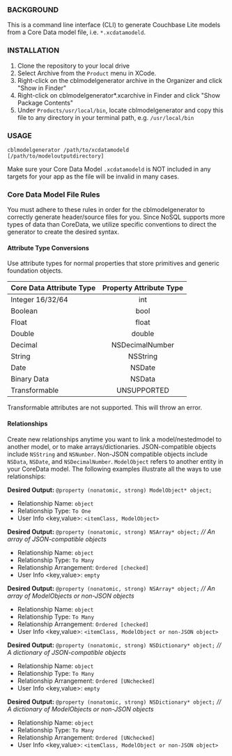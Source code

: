 ### BACKGROUND

This is a command line interface (CLI) to generate Couchbase Lite models from a Core Data model file, i.e. ```*.xcdatamodeld```.

### INSTALLATION

1.  Clone the repository to your local drive
2.  Select Archive from the ```Product``` menu in XCode.
3.  Right-click on the cblmodelgenerator archive in the Organizer and click "Show in Finder"
4.  Right-click on cblmodelgenerator*.xcarchive in Finder and click "Show Package Contents"
5.  Under ```Products/usr/local/bin```, locate cblmodelgenerator and copy this file to any directory in your terminal path, e.g. ```/usr/local/bin```

### USAGE

```cblmodelgenerator /path/to/xcdatamodeld [/path/to/modeloutputdirectory]```

Make sure your Core Data Model ```.xcdatamodeld``` is NOT included in any targets for your app as the file will be invalid in many cases.

### Core Data Model File Rules

You must adhere to these rules in order for the cblmodelgenerator to correctly generate header/source files for you. Since NoSQL supports more types of data than CoreData, we utilize specific conventions to direct the generator to create the desired syntax.

#### Attribute Type Conversions

Use attribute types for normal properties that store primitives and generic foundation objects.

| Core Data Attribute Type | Property Attribute Type |
|--------------------------|:-----------------------:|
| Integer 16/32/64         |         int             |
| Boolean                  |         bool            |
| Float                    |         float           |
| Double                   |         double          |
| Decimal                  |         NSDecimalNumber |
| String                   |         NSString        |
| Date                     |         NSDate          |
| Binary Data              |         NSData          |
| Transformable            |         UNSUPPORTED     |

Transformable attributes are not supported. This will throw an error.

#### Relationships

Create new relationships anytime you want to link a model/nestedmodel to another model, or to make arrays/dictionaries. JSON-compatible objects include ```NSString``` and ```NSNumber```. Non-JSON compatible objects include ```NSData```, ```NSDate```, and ```NSDecimalNumber```. ```ModelObject``` refers to another entity in your CoreData model. The following examples illustrate all the ways to use relationships:

**Desired Output:** ```@property (nonatomic, strong) ModelObject* object;```

- Relationship Name: ```object```
- Relationship Type: ```To One```
- User Info \<key,value\>: ```<itemClass, ModelObject>```

**Desired Output:** ```@property (nonatomic, strong) NSArray* object;```       *// An array of JSON-compatible objects*

- Relationship Name: ```object```
- Relationship Type: ```To Many```
- Relationship Arrangement: ```Ordered [checked]```
- User Info \<key,value\>: ```empty```

**Desired Output:** ```@property (nonatomic, strong) NSArray* object;```        *// An array of ModelObjects or non-JSON objects*

- Relationship Name: ```object```
- Relationship Type: ```To Many```
- Relationship Arrangement: ```Ordered [checked]```
- User Info \<key,value\>: ```<itemClass, ModelObject or non-JSON object>```
 
**Desired Output:** ```@property (nonatomic, strong) NSDictionary* object;```   *// A dictionary of JSON-compatible objects*

- Relationship Name: ```object```
- Relationship Type: ```To Many```
- Relationship Arrangement: ```Ordered [UNchecked]```
- User Info \<key,value\>: ```empty```

**Desired Output:** ```@property (nonatomic, strong) NSDictionary* object;```   *// A dictionary of ModelObjects or non-JSON objects*

- Relationship Name: ```object```
- Relationship Type: ```To Many```
- Relationship Arrangement: ```Ordered [UNchecked]```
- User Info \<key,value\>: ```<itemClass, ModelObject or non-JSON object>```